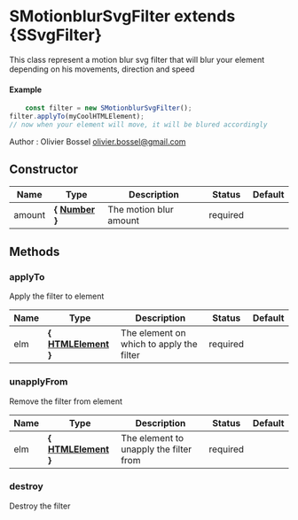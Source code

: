 # SMotionblurSvgFilter  extends {SSvgFilter}
This class represent a motion blur svg filter that will blur your
element depending on his movements, direction and speed

#### Example
```js
	const filter = new SMotionblurSvgFilter();
filter.applyTo(myCoolHTMLElement);
// now when your element will move, it will be blured accordingly
```
Author : Olivier Bossel <olivier.bossel@gmail.com>


## Constructor


Name  |  Type  |  Description  |  Status  |  Default
------------  |  ------------  |  ------------  |  ------------  |  ------------
amount  |  **{ [Number](https://developer.mozilla.org/fr/docs/Web/JavaScript/Reference/Objets_globaux/Number) }**  |  The motion blur amount  |  required  |





## Methods


### applyTo

Apply the filter to element


Name  |  Type  |  Description  |  Status  |  Default
------------  |  ------------  |  ------------  |  ------------  |  ------------
elm  |  **{ [HTMLElement](https://developer.mozilla.org/fr/docs/Web/API/HTMLElement) }**  |  The element on which to apply the filter  |  required  |


### unapplyFrom

Remove the filter from element


Name  |  Type  |  Description  |  Status  |  Default
------------  |  ------------  |  ------------  |  ------------  |  ------------
elm  |  **{ [HTMLElement](https://developer.mozilla.org/fr/docs/Web/API/HTMLElement) }**  |  The element to unapply the filter from  |  required  |


### destroy

Destroy the filter